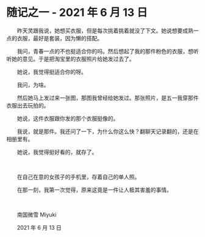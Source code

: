 # 随记之一 - 2021 年 6 月 13 日

　　昨天灵跟我说，她想买衣服，但是每次挑着挑着就没了下文。她说想要成熟一点的衣服，最好是套装，因为懒的搭配。

　　我问，青春一点的不也挺适合你的吗。然后想起了我的那件粉色的衣服，想听听她的意见。于是把淘宝里的衣服照片给她发过去了。

　　她说，我觉得挺适合你的呀。

　　我问，为啥。

　　然后她马上发过来一张图，那图我曾经给她发过。那张照片，是五一我穿那件衣服出去玩拍的。

　　她说，这件衣服跟你发的那个衣服挺像的。

　　我说，就是那件。我还问了一下，为什么你这么快？翻聊天记录翻的，还是在相册里有。

　　她说，我觉得挺好看的，就存了。

<br />

　　在自己在意的女孩子的手机里，存着自己的单人照。

　　在那一刻，我第一次觉得，原来这竟是一件让人极其害羞的事情。

<br />

　　南国微雪 Miyuki

　　2021 年 6 月 13 日